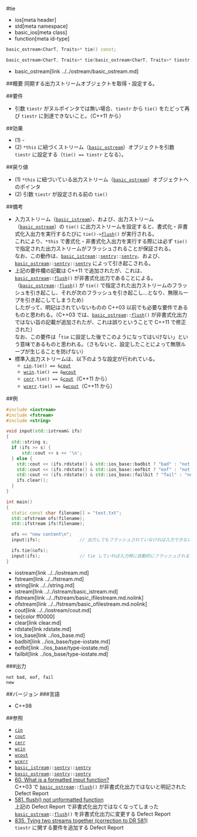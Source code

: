 #tie
* ios[meta header]
* std[meta namespace]
* basic_ios[meta class]
* function[meta id-type]

```cpp
basic_ostream<CharT, Traits>* tie() const;                                  // (1)

basic_ostream<CharT, Traits>* tie(basic_ostream<CharT, Traits>* tiestr);    // (2)
```
* basic_ostream[link ../../ostream/basic_ostream.md]

##概要
同期する出力ストリームオブジェクトを取得・設定する。


##要件
- 引数 `tiestr` がヌルポインタでは無い場合、`tiestr` から `tie()` をたどって再び `tiestr` に到達できないこと。（C++11 から）


##効果
- (1) -
- (2) `*this` に紐づくストリーム（[`basic_ostream`](../../ostream/basic_ostream.md)）オブジェクトを引数 `tiestr` に設定する（`tie() == tiestr` となる）。  


##戻り値
- (1) `*this` に紐づいている出力ストリーム（[`basic_ostream`](../../ostream/basic_ostream.md)）オブジェクトへのポインタ
- (2) 引数 `tiestr` が設定される前の `tie()`


##備考
- 入力ストリーム（[`basic_istream`](../../istream/basic_istream.md)）、および、出力ストリーム（[`basic_ostream`](../../ostream/basic_ostream.md)）の `tie()` に出力ストリームを設定すると、書式化・非書式化入出力を実行するたびに `tie()->`[`flush`](../../ostream/basic_ostream/flush.md)`()` が実行される。  
    これにより、`*this` で書式化・非書式化入出力を実行する際には必ず `tie()` で指定された出力ストリームがフラッシュされることが保証される。  
    なお、この動作は、[`basic_istream`](../../istream/basic_istream.md)`::`[`sentry`](../../istream/basic_istream/sentry.md)`::`[`sentry`](../../istream/basic_istream/sentry/op_constructor.md)、および、[`basic_ostream`](../../ostream/basic_ostream.md)`::`[`sentry`](../../ostream/basic_ostream/sentry.md)`::`[`sentry`](../../ostream/basic_ostream/sentry/op_constructor.md) によって引き起こされる。
- 上記の要件欄の記載は C++11 で追加されたが、これは、[`basic_ostream`](../../ostream/basic_ostream.md)`::`[`flush`](../../ostream/basic_ostream/flush.md)`()` が非書式化出力であることによる。  
    （[`basic_ostream`](../../ostream/basic_ostream.md)`::`[`flush`](../../ostream/basic_ostream/flush.md)`()` が `tie()` で指定された出力ストリームのフラッシュを引き起こし、それが次のフラッシュを引き起こし…となり、無限ループを引き起こしてしまうため）  
    したがって、明記はされていないものの C++03 以前でも必要な要件であるものと思われる。（C++03 では、[`basic_ostream`](../../ostream/basic_ostream.md)`::`[`flush`](../../ostream/basic_ostream/flush.md)`()` が非書式化出力ではない旨の記載が追加されたが、これは誤りということで C++11 で修正された）  
    なお、この要件は「`tie` に設定した後でこのようになってはいけない」という意味であるものと思われる。（さもないと、設定したことによって無限ループが生じることを防げない）
- 標準入出力ストリームは、以下のような設定が行われている。
    - [`cin`](../../iostream/cin.md)`.tie() == &`[`cout`](../../iostream/cout.md)
    - [`wcin`](../../iostream/wcin.md.nolink)`.tie() == &`[`wcout`](../../iostream/wcout.md.nolink)
    - [`cerr`](../../iostream/cerr.md)`.tie() == &`[`cout`](../../iostream/cout.md)（C++11 から）
    - [`wcerr`](../../iostream/wcerr.md.nolink)`.tie() == &`[`wcout`](../../iostream/wcout.md.nolink)（C++11 から）


##例
```cpp
#include <iostream>
#include <fstream>
#include <string>

void input(std::istream& ifs)
{
  std::string s;
  if (ifs >> s) {
      std::cout << s << '\n';
  } else {
    std::cout << (ifs.rdstate() & std::ios_base::badbit ? "bad" : "not bad") << ", ";
    std::cout << (ifs.rdstate() & std::ios_base::eofbit ? "eof" : "not eof") << ", ";
    std::cout << (ifs.rdstate() & std::ios_base::failbit ? "fail" : "not fail") << '\n';
    ifs.clear();
  }
}

int main()
{
  static const char filename[] = "test.txt";
  std::ofstream ofs(filename);
  std::ifstream ifs(filename);

  ofs << "new content\n";
  input(ifs);               // 出力してもフラッシュされていなければ入力できない

  ifs.tie(&ofs);
  input(ifs);               // tie していれば入力時に自動的にフラッシュされる
}
```
* iostream[link ../../iostream.md]
* fstream[link ../../fstream.md]
* string[link ../../string.md]
* istream[link ../../istream/basic_istream.md]
* ifstream[link ../../fstream/basic_ifilestream.md.nolink]
* ofstream[link ../../fstream/basic_ofilestream.md.nolink]
* cout[link ../../iostream/cout.md]
* tie[color ff0000]
* clear[link clear.md]
* rdstate[link rdstate.md]
* ios_base[link ../ios_base.md]
* badbit[link ../ios_base/type-iostate.md]
* eofbit[link ../ios_base/type-iostate.md]
* failbit[link ../ios_base/type-iostate.md]

###出力
```
not bad, eof, fail
new
```

##バージョン
###言語
- C++98

##参照
- [`cin`](../../iostream/cin.md)
- [`cout`](../../iostream/cout.md)
- [`cerr`](../../iostream/cerr.md)
- [`wcin`](../../iostream/wcin.md.nolink)
- [`wcout`](../../iostream/wcout.md.nolink)
- [`wcerr`](../../iostream/wcerr.md.nolink)
- [`basic_istream`](../../istream/basic_istream.md)`::`[`sentry`](../../istream/basic_istream/sentry.md)`::`[`sentry`](../../istream/basic_istream/sentry/op_constructor.md)
- [`basic_ostream`](../../ostream/basic_ostream.md)`::`[`sentry`](../../ostream/basic_ostream/sentry.md)`::`[`sentry`](../../ostream/basic_ostream/sentry/op_constructor.md)
- [60. What is a formatted input function?](http://www.open-std.org/jtc1/sc22/wg21/docs/lwg-defects.html#60)  
    C++03 で [`basic_ostream`](../../ostream/basic_ostream.md)`::`[`flush`](../../ostream/basic_ostream/flush.md)`()` が非書式化出力ではないと明記された Defect Report
- [581. flush() not unformatted function](http://www.open-std.org/jtc1/sc22/wg21/docs/lwg-defects.html#581)  
    上記の Defect Report で非書式化出力ではなくなってしまった [`basic_ostream`](../../ostream/basic_ostream.md)`::`[`flush`](../../ostream/basic_ostream/flush.md)`()` を非書式化出力に変更する Defect Report
- [835. Tying two streams together (correction to DR 581)](http://www.open-std.org/jtc1/sc22/wg21/docs/lwg-defects.html#835)  
    `tiestr` に関する要件を追加する Defect Report

